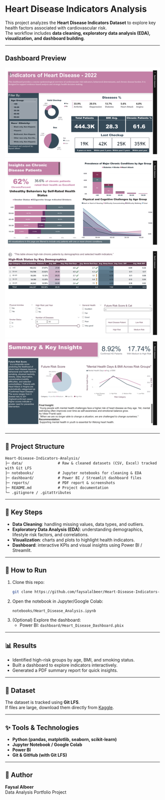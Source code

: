 # Heart Disease Indicators Analysis

This project analyzes the **Heart Disease Indicators Dataset** to explore key health factors associated with cardiovascular risk.  
The workflow includes **data cleaning, exploratory data analysis (EDA), visualization, and dashboard building**.

---
## Dashboard Preview

![Dashboard Page 1](screenshot/dashboard_page_1.png)
![Dashboard Page 2](screenshot/dashboard_page_2.png)
![Dashboard Page 3](screenshot/dashboard_page_3.png)
![Dashboard Page 4](screenshot/dashboard_page_4.png)


---
## 📂 Project Structure
```
Heart-Disease-Indicators-Analysis/
├─ data/                # Raw & cleaned datasets (CSV, Excel) tracked with Git LFS
├─ notebooks/           # Jupyter notebooks for cleaning & EDA
├─ dashboard/           # Power BI / Streamlit dashboard files
├─ reports/             # PDF report & screenshots
├─ README.md            # Project documentation
└─ .gitignore / .gitattributes
```

---

## 🔑 Key Steps
- **Data Cleaning**: handling missing values, data types, and outliers.  
- **Exploratory Data Analysis (EDA)**: understanding demographics, lifestyle risk factors, and correlations.  
- **Visualization**: charts and plots to highlight health indicators.  
- **Dashboard**: interactive KPIs and visual insights using Power BI / Streamlit.  

---

## 🚀 How to Run
1. Clone this repo:
   ```bash
   git clone https://github.com/faysalalbeer/Heart-Disease-Indicators-Analysis.git
   ```
2. Open the notebook in Jupyter/Google Colab:  
   ```
   notebooks/Heart_Disease_Analysis.ipynb
   ```
3. (Optional) Explore the dashboard:
   - Power BI: `dashboard/Heart_Disease_Dashboard.pbix`
   

---

## 📊 Results
- Identified high-risk groups by age, BMI, and smoking status.  
- Built a dashboard to explore indicators interactively.  
- Generated a PDF summary report for quick insights.

---

## 📎 Dataset
The dataset is tracked using **Git LFS**.  
If files are large, download them directly from [Kaggle](https://www.kaggle.com/datasets/kamilpytlak/personal-key-indicators-of-heart-disease/data).  

---

## ✨ Tools & Technologies
- **Python (pandas, matplotlib, seaborn, scikit-learn)**  
- **Jupyter Notebook / Google Colab**  
- **Power BI**  
- **Git & GitHub (with Git LFS)**  

---

## 📌 Author
**Faysal Albeer**  
Data Analysis Portfolio Project  
